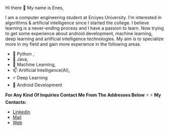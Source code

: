 Hi there 👋
My name is Enes,

I am a computer engineering student at Erciyes University. I'm interested in algorithms & artificial intelligence since I started the college. I believe learning is a never-ending process and I have a passion to learn. Now trying to get some experience about android development, machine learning, deep learning and artificial intelligence technologies. My aim is to specialize more in my field and gain more experience in the following areas.

- 🔭 Python ,
- 🌱 Java,
- 👯 Machine Learning,
- 📫 Artificial Intelligence(AI),
- ⚡ Deep Learning
- 💬 Android Development

**For Any Kind Of Inquiries Contact Me From The Addresses Below**
⚡
⚡
**My Contacts:**
- [Linkedin](https://www.linkedin.com/in/enesgunumdogdu/)
- [Mail](mailto:me@enesgunumdogdu.com.tr)
- [Web](https://www.enesgunumdogdu.com.tr)
